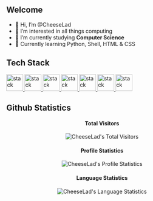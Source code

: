 ## Welcome

- 👋 Hi, I’m @CheeseLad
- 👀 I’m interested in all things computing
- 🌱 I’m currently studying <b>Computer Science</b>
- 🔨 Currently learning Python, Shell, HTML & CSS


## Tech Stack

<p align="left"> 
    <a href="https://www.w3.org/html/" target="_blank"> <img src="https://img.icons8.com/color/48/000000/html-5.png" alt="stack" width="44" height="44"/> </a> 
    <a href="https://www.w3schools.com/css/" target="_blank"> <img src="https://img.icons8.com/color/48/000000/css3.png" alt="stack" width="44" height="44"/> </a> 
    <a href="https://www.python.org" target="_blank"> <img src="https://img.icons8.com/color/48/000000/python.png" alt="stack" width="44" height="44"/> </a> 
    <a href="https://www.cprogramming.com/" target="_blank"> <img src="https://img.icons8.com/color/452/c-programming.png" alt="stack" width="44" height="44"/> </a>
    <a href="https://en.wikipedia.org/wiki/Bash_(Unix_shell)" target="_blank"> <img src="https://bashlogo.com/img/symbol/png/full_colored_light.png" alt="stack" width="44" height="44"/> </a>
    <a href="https://learn.microsoft.com/en-us/dotnet/csharp/" target="_blank"> <img src="https://miro.medium.com/v2/resize:fit:300/1*A_Hg7NPIoARg0RmdsVapqg.png" alt="stack" width="44" height="44"/> </a>
    <a href="https://developer.mozilla.org/en-US/docs/Web/JavaScript" target="_blank"> <img src="https://img.icons8.com/color/48/000000/javascript.png" alt="stack" width="44" height="44"/> </a> 
</p>

## Github Statistics

<h4 align="center">Total Visitors</h4>

<p align="center"><img src="https://profile-counter.glitch.me/{CheeseLad}/count.svg" alt="CheeseLad's Total Visitors" /></p>

<h4 align="center">Profile Statistics</h4>

<p align="center"><img src="https://github-readme-stats.vercel.app/api?username=CheeseLad&show_icons=true&theme=dark" alt="CheeseLad's Profile Statistics" align="center" /></p>

<h4 align="center">Language Statistics</h4>

<p align="center"><img align="center" src="https://github-readme-stats.vercel.app/api/top-langs?username=cheeselad&show_icons=true&locale=en&text_color=ffffff&layout=compact&theme=dark" alt="CheeseLad's Language Statistics" bg_color=#808080/></p>


<!---
CheeseLad/CheeseLad is a ✨ special ✨ repository because its `README.md` (this file) appears on your GitHub profile.
You can click the Preview link to take a look at your changes.
--->
